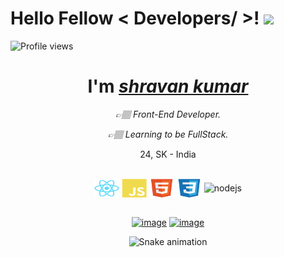 <h1> Hello Fellow < Developers/ >! <img src = "https://raw.githubusercontent.com/MartinHeinz/MartinHeinz/master/wave.gif" width = 30px> </h1>
<p align='center'>
</p>  



![Profile views](https://komarev.com/ghpvc/?username=shravansayz)



<div>
  <h1 align="center">I'm <a href="https://t.me/shrav_1/"><i>shravan kumar</i></a> </h1>
  <p align="center"><i>👉🏽️ Front-End Developer.</i></a><span> </span>
  <p align="center"><i>👉🏽️ Learning to be FullStack.</i></a><span> </span>

  <p align="center">24, SK - India</h2>
</div>





   
<div align="center" valign="top"><br>
  <img align="center" alt="React" height="30" width="40" src="https://raw.githubusercontent.com/devicons/devicon/master/icons/react/react-original.svg">

  <img align="center" alt="Js" height="30" width="40" src="https://raw.githubusercontent.com/devicons/devicon/master/icons/javascript/javascript-plain.svg">


  <img align="center" alt="HTML" height="30" width="40" src="https://raw.githubusercontent.com/devicons/devicon/master/icons/html5/html5-original.svg">



  <img align="center" alt="CSS" height="30" width="40" src="https://raw.githubusercontent.com/devicons/devicon/master/icons/css3/css3-original.svg">




  <img align="center" alt="nodejs" height="30" width="40" src="https://www.svgrepo.com/show/303388/java-4-logo.svg">




</div><br>

<div align="center">

  [![image](https://img.shields.io/badge/Gmail-D14836?style=for-the-badge&logo=gmail&logoColor=white)](mailto:shravankumarsayz@gmail.com)
[![image](https://img.shields.io/badge/Telegram-0077B5?style=for-the-badge&logo=telegram&logoColor=white)](https://t.me/shrav_1) 
  
</div>

<div align="center">

  ![Snake animation](https://github.com/danielbped/danielbped/blob/output/github-contribution-grid-snake.svg)

</div>
